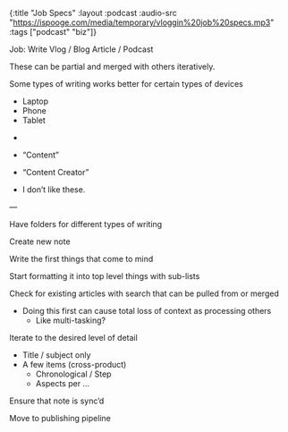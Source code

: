 {:title "Job Specs"
 :layout :podcast
 :audio-src "https://ispooge.com/media/temporary/vloggin%20job%20specs.mp3"
 :tags ["podcast" "biz"]}
 
Job: Write Vlog / Blog Article / Podcast

These can be partial and merged with others iteratively.

Some types of writing works better for certain types of devices

* Laptop
* Phone
* Tablet

-

* “Content”
* “Content Creator”

* I don’t like these.

—

Have folders for different types of writing

Create new note

Write the first things that come to mind

Start formatting it into top level things with sub-lists

Check for existing articles with search that can be pulled from or merged

* Doing this first can cause total loss of context as processing others
    * Like multi-tasking?

Iterate to the desired level of detail

* Title / subject only
* A few items (cross-product)
    * Chronological / Step
    * Aspects per …


Ensure that note is sync’d


Move to publishing pipeline





